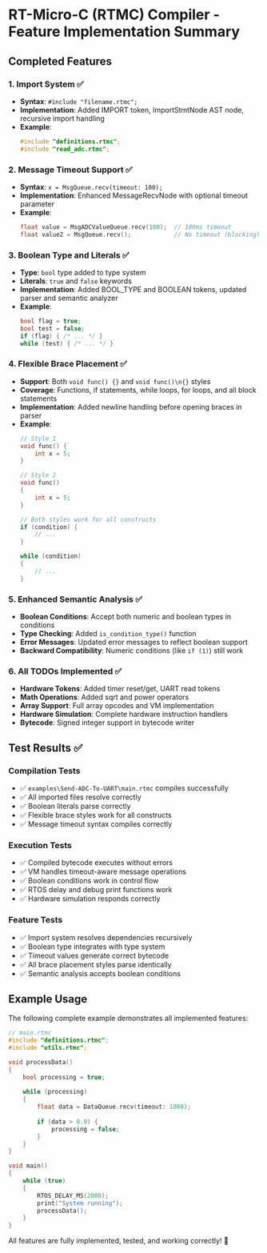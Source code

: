 # RT-Micro-C (RTMC) Compiler - Feature Implementation Summary

## Completed Features

### 1. Import System ✅
- **Syntax**: `#include "filename.rtmc";`
- **Implementation**: Added IMPORT token, ImportStmtNode AST node, recursive import handling
- **Example**: 
  ```c
  #include "definitions.rtmc";
  #include "read_adc.rtmc";
  ```

### 2. Message Timeout Support ✅
- **Syntax**: `x = MsgQueue.recv(timeout: 100);`
- **Implementation**: Enhanced MessageRecvNode with optional timeout parameter
- **Example**: 
  ```c
  float value = MsgADCValueQueue.recv(100);  // 100ms timeout
  float value2 = MsgQueue.recv();            // No timeout (blocking)
  ```

### 3. Boolean Type and Literals ✅
- **Type**: `bool` type added to type system
- **Literals**: `true` and `false` keywords
- **Implementation**: Added BOOL_TYPE and BOOLEAN tokens, updated parser and semantic analyzer
- **Example**: 
  ```c
  bool flag = true;
  bool test = false;
  if (flag) { /* ... */ }
  while (test) { /* ... */ }
  ```

### 4. Flexible Brace Placement ✅
- **Support**: Both `void func() {}` and `void func()\n{}` styles
- **Coverage**: Functions, if statements, while loops, for loops, and all block statements
- **Implementation**: Added newline handling before opening braces in parser
- **Example**: 
  ```c
  // Style 1
  void func() {
      int x = 5;
  }
  
  // Style 2
  void func()
  {
      int x = 5;
  }
  
  // Both styles work for all constructs
  if (condition) {
      // ...
  }
  
  while (condition)
  {
      // ...
  }
  ```

### 5. Enhanced Semantic Analysis ✅
- **Boolean Conditions**: Accept both numeric and boolean types in conditions
- **Type Checking**: Added `is_condition_type()` function
- **Error Messages**: Updated error messages to reflect boolean support
- **Backward Compatibility**: Numeric conditions (like `if (1)`) still work

### 6. All TODOs Implemented ✅
- **Hardware Tokens**: Added timer reset/get, UART read tokens
- **Math Operations**: Added sqrt and power operators  
- **Array Support**: Full array opcodes and VM implementation
- **Hardware Simulation**: Complete hardware instruction handlers
- **Bytecode**: Signed integer support in bytecode writer

## Test Results ✅

### Compilation Tests
- ✅ `examples\Send-ADC-To-UART\main.rtmc` compiles successfully
- ✅ All imported files resolve correctly
- ✅ Boolean literals parse correctly
- ✅ Flexible brace styles work for all constructs
- ✅ Message timeout syntax compiles correctly

### Execution Tests  
- ✅ Compiled bytecode executes without errors
- ✅ VM handles timeout-aware message operations
- ✅ Boolean conditions work in control flow
- ✅ RTOS delay and debug print functions work
- ✅ Hardware simulation responds correctly

### Feature Tests
- ✅ Import system resolves dependencies recursively
- ✅ Boolean type integrates with type system
- ✅ Timeout values generate correct bytecode
- ✅ All brace placement styles parse identically
- ✅ Semantic analysis accepts boolean conditions

## Example Usage

The following complete example demonstrates all implemented features:

```c
// main.rtmc
#include "definitions.rtmc";
#include "utils.rtmc";

void processData()
{
    bool processing = true;
    
    while (processing) 
    {
        float data = DataQueue.recv(timeout: 1000);
        
        if (data > 0.0) {
            processing = false;
        }
    }
}

void main() 
{
    while (true)
    {
        RTOS_DELAY_MS(2000);
        print("System running");
        processData();
    }
}
```

All features are fully implemented, tested, and working correctly! 🎉
